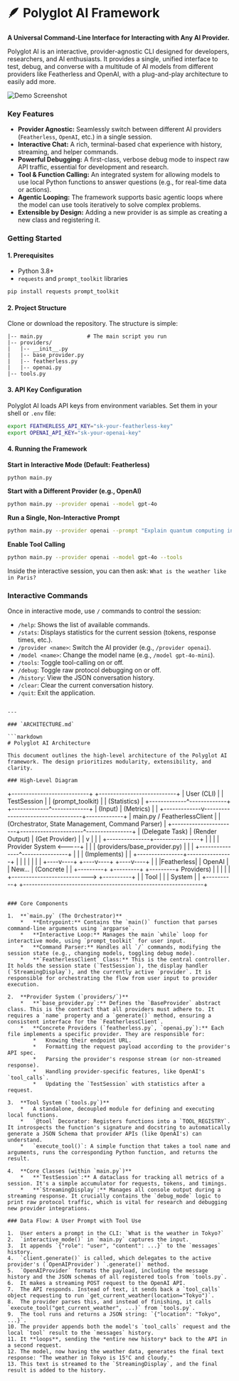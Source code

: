 # 🪶 Polyglot AI Framework

**A Universal Command-Line Interface for Interacting with Any AI Provider.**

Polyglot AI is an interactive, provider-agnostic CLI designed for developers, researchers, and AI enthusiasts. It provides a single, unified interface to test, debug, and converse with a multitude of AI models from different providers like Featherless and OpenAI, with a plug-and-play architecture to easily add more.

![Demo Screenshot](https://i.imgur.com/g88t8D4.png) <!-- A placeholder for a future screenshot -->

### Key Features

*   **Provider Agnostic:** Seamlessly switch between different AI providers (`Featherless`, `OpenAI`, etc.) in a single session.
*   **Interactive Chat:** A rich, terminal-based chat experience with history, streaming, and helper commands.
*   **Powerful Debugging:** A first-class, verbose debug mode to inspect raw API traffic, essential for development and research.
*   **Tool & Function Calling:** An integrated system for allowing models to use local Python functions to answer questions (e.g., for real-time data or actions).
*   **Agentic Looping:** The framework supports basic agentic loops where the model can use tools iteratively to solve complex problems.
*   **Extensible by Design:** Adding a new provider is as simple as creating a new class and registering it.

### Getting Started

#### 1. Prerequisites

*   Python 3.8+
*   `requests` and `prompt_toolkit` libraries

```bash
pip install requests prompt_toolkit
```

#### 2. Project Structure

Clone or download the repository. The structure is simple:

```/PolyglotAI/
|-- main.py              # The main script you run
|-- providers/
|   |-- __init__.py
|   |-- base_provider.py
|   |-- featherless.py
|   |-- openai.py
|-- tools.py
```

#### 3. API Key Configuration

Polyglot AI loads API keys from environment variables. Set them in your shell or `.env` file:

```bash
export FEATHERLESS_API_KEY="sk-your-featherless-key"
export OPENAI_API_KEY="sk-your-openai-key"
```

#### 4. Running the Framework

**Start in Interactive Mode (Default: Featherless)**
```bash
python main.py
```

**Start with a Different Provider (e.g., OpenAI)**
```bash
python main.py --provider openai --model gpt-4o
```

**Run a Single, Non-Interactive Prompt**
```bash
python main.py --provider openai --prompt "Explain quantum computing in one sentence."
```

**Enable Tool Calling**
```bash
python main.py --provider openai --model gpt-4o --tools
```
Inside the interactive session, you can then ask: `What is the weather like in Paris?`

### Interactive Commands

Once in interactive mode, use `/` commands to control the session:

*   `/help`: Shows the list of available commands.
*   `/stats`: Displays statistics for the current session (tokens, response times, etc.).
*   `/provider <name>`: Switch the AI provider (e.g., `/provider openai`).
*   `/model <name>`: Change the model name (e.g., `/model gpt-4o-mini`).
*   `/tools`: Toggle tool-calling on or off.
*   `/debug`: Toggle raw protocol debugging on or off.
*   `/history`: View the JSON conversation history.
*   `/clear`: Clear the current conversation history.
*   `/quit`: Exit the application.
```

---

### `ARCHITECTURE.md`

```markdown
# Polyglot AI Architecture

This document outlines the high-level architecture of the Polyglot AI framework. The design prioritizes modularity, extensibility, and clarity.

### High-Level Diagram

```
+---------------------------+       +---------------------------+
|      User (CLI)           |       |      TestSession          |
| (prompt_toolkit)          |       |      (Statistics)         |
+-------------^-------------+       +-------------^-------------+
              | (Input)                           | (Metrics)
              |                                   |
+-------------v-----------------------------------+-------------+
|                     main.py / FeatherlessClient                 |
|        (Orchestrator, State Management, Command Parser)       |
+-----------------------+----------------------^----------------+
| (Delegate Task)       | (Render Output)      | (Get Provider) |
|                       v                      |                |
|       +---------------+----------------+     |                |
|       |       Provider System        <-----+                |
|       |  (providers/base_provider.py)  |                      |
|       +---------------^----------------+                      |
|                       | (Implements)                          |
|      +----------------+----------------+                      |
|      |                |                |                      |
| +----v----+      +----v----+      +----v----+                 |
| |Featherless|      | OpenAI  |      | New...  | (Concrete     |
| +---------+      +---------+      +---------+  Providers)   |
|                      |                                        |
|                      +---------------------------> +----------+
|                                                    | Tool     |
|                                                    | System   |
|                                                    +----------+
+---------------------------------------------------------------+

```

### Core Components

1.  **`main.py` (The Orchestrator)**
    *   **Entrypoint:** Contains the `main()` function that parses command-line arguments using `argparse`.
    *   **Interactive Loop:** Manages the main `while` loop for interactive mode, using `prompt_toolkit` for user input.
    *   **Command Parser:** Handles all `/` commands, modifying the session state (e.g., changing models, toggling debug mode).
    *   **`FeatherlessClient` Class:** This is the central controller. It holds the session state (`TestSession`), the display handler (`StreamingDisplay`), and the currently active `provider`. It is responsible for orchestrating the flow from user input to provider execution.

2.  **Provider System (`providers/`)**
    *   **`base_provider.py`:** Defines the `BaseProvider` abstract class. This is the contract that all providers must adhere to. It requires a `name` property and a `generate()` method, ensuring a consistent interface for the `FeatherlessClient`.
    *   **Concrete Providers (`featherless.py`, `openai.py`):** Each file implements a specific provider. They are responsible for:
        *   Knowing their endpoint URL.
        *   Formatting the request payload according to the provider's API spec.
        *   Parsing the provider's response stream (or non-streamed response).
        *   Handling provider-specific features, like OpenAI's `tool_calls`.
        *   Updating the `TestSession` with statistics after a request.

3.  **Tool System (`tools.py`)**
    *   A standalone, decoupled module for defining and executing local functions.
    *   `@tool` Decorator: Registers functions into a `TOOL_REGISTRY`. It introspects the function's signature and docstring to automatically generate a JSON Schema that provider APIs (like OpenAI's) can understand.
    *   `execute_tool()`: A simple function that takes a tool name and arguments, runs the corresponding Python function, and returns the result.

4.  **Core Classes (within `main.py`)**
    *   **`TestSession`:** A dataclass for tracking all metrics of a session. It's a simple accumulator for requests, tokens, and timings.
    *   **`StreamingDisplay`:** Manages all console output during a streaming response. It crucially contains the `debug_mode` logic to print raw protocol traffic, which is vital for research and debugging new provider integrations.

### Data Flow: A User Prompt with Tool Use

1.  User enters a prompt in the CLI: `What is the weather in Tokyo?`
2.  `interactive_mode()` in `main.py` captures the input.
3.  It appends `{"role": "user", "content": ...}` to the `messages` history.
4.  `client.generate()` is called, which delegates to the active provider's (`OpenAIProvider`) `.generate()` method.
5.  `OpenAIProvider` formats the payload, including the message history and the JSON schemas of all registered tools from `tools.py`.
6.  It makes a streaming POST request to the OpenAI API.
7.  The API responds. Instead of text, it sends back a `tool_calls` object requesting to run `get_current_weather(location="Tokyo")`.
8.  The provider parses this, and instead of finishing, it calls `execute_tool("get_current_weather", ...)` from `tools.py`.
9.  The tool runs and returns a JSON string: `{"location": "Tokyo", ...}`.
10. The provider appends both the model's `tool_calls` request and the local `tool` result to the `messages` history.
11. It **loops**, sending the *entire new history* back to the API in a second request.
12. The model, now having the weather data, generates the final text response: "The weather in Tokyo is 15°C and cloudy."
13. This text is streamed to the `StreamingDisplay`, and the final result is added to the history.
```
